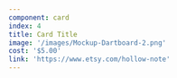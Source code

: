 ```yaml
---
component: card
index: 4
title: Card Title
image: '/images/Mockup-Dartboard-2.png'
cost: '$5.00'
link: 'https://www.etsy.com/hollow-note'
---
```

